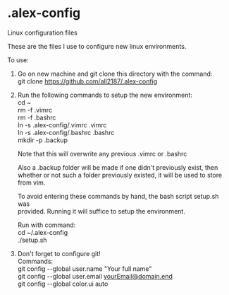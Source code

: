 # .alex-config
Linux configuration files

These are the files I use to configure new linux environments.

To use:

1) Go on new machine and git clone this directory with the command:  
        git clone https://github.com/all2187/.alex-config

2) Run the following commands to setup the new environment:  
        cd ~  
        rm -f .vimrc  
        rm -f .bashrc  
        ln -s .alex-config/.vimrc .vimrc  
        ln -s .alex-config/.bashrc .bashrc  
        mkdir -p .backup  
   
   Note that this will overwrite any previous .vimrc or .bashrc
   
   Also a .backup folder will be made if one didn't previously exist, then  
   whether or not such a folder previously existed, it will be used to store  
   from vim. 

   To avoid entering these commands by hand, the bash script setup.sh was  
   provided. Running it will suffice to setup the environment.  

   Run with command:  
        cd ~/.alex-config  
        ./setup.sh

3) Don't forget to configure git!  
   Commands:  
        git config --global user.name "Your full name"  
        git config --global user.email yourEmail@domain.end  
        git config --global color.ui auto  
